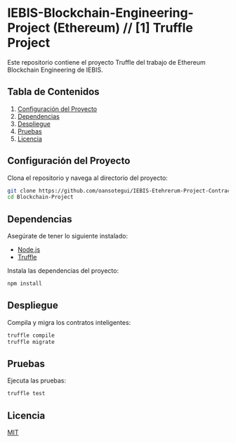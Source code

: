 # IEBIS-Blockchain-Engineering-Project (Ethereum) // [1] Truffle Project

Este repositorio contiene el proyecto Truffle del trabajo de Ethereum Blockchain Engineering de IEBIS.

## Tabla de Contenidos
1. [Configuración del Proyecto](#configuración-del-proyecto)
2. [Dependencias](#dependencias)
3. [Despliegue](#despliegue)
4. [Pruebas](#pruebas)
5. [Licencia](#licencia)

## Configuración del Proyecto

Clona el repositorio y navega al directorio del proyecto:

```bash
git clone https://github.com/oansotegui/IEBIS-Etehrerum-Project-Contract.git
cd Blockchain-Project
```

## Dependencias

Asegúrate de tener lo siguiente instalado:

- [Node.js](https://nodejs.org/)
- [Truffle](https://www.trufflesuite.com/)

Instala las dependencias del proyecto:

```bash
npm install
```

## Despliegue

Compila y migra los contratos inteligentes:

```bash
truffle compile
truffle migrate
```

## Pruebas

Ejecuta las pruebas:

```bash
truffle test
```

## Licencia

[MIT](https://choosealicense.com/licenses/mit/)